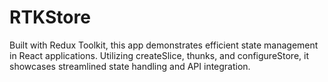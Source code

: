 # RTKStore
Built with Redux Toolkit, this app demonstrates efficient state management in React applications. Utilizing createSlice, thunks, and configureStore, it showcases streamlined state handling and API integration.
